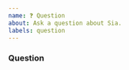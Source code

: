 ```yaml
---
name: ❓ Question
about: Ask a question about Sia.
labels: question
---
```


<!--
Thanks for your interest in Sia! ❤️
Please check if there is no similar issue before creating this one.

Please ask one question per issue.
-->

### Question
